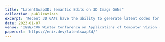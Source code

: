 ```yaml
---
title: "LatentSwap3D: Semantic Edits on 3D Image GANs"
collection: publications
excerpt: 'Recent 3D GANs have the ability to generate latent codes for entire 3D volumes rather than only 2D images. While they offer desirable features like high-quality geometry and multi-view consistency, complex semantic image editing tasks for 3D GANs have only been partially explored, unlike their 2D counterparts, e.g., StyleGAN and its variants. To address this problem, we propose LatentSwap3D, a latent space discovery-based semantic edit approach which can be used with any off-the-shelf 3D or 2D GAN model and on any dataset. LatentSwap3D relies on identifying the latent code dimensions corresponding to specific attributes by feature ranking of a random forest classifier. It then performs the edit by swapping the selected dimensions of the image being edited with the ones from an automatically selected reference image. Compared to other latent space control-based edit methods, which were mainly designed for 2D GANs, our method on 3D GANs provides remarkably consistent semantic edits in a disentangled manner and outperforms others both qualitatively and quantitatively. We show results on seven 3D generative models (\pigan{}, GIRAFFE, StyleSDF, MVCGAN, EG3D, StyleNeRF, and VolumeGAN) and on five datasets (FFHQ, AFHQ, Cats, MetFaces, and CompCars).'
date: 2023-01-07
venue: 'IEEE/CVF Winter Conference on Applications of Computer Vision (WACV)'
paperurl: 'https://enis.dev/latentswap3d/'
---
```


